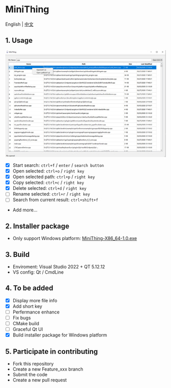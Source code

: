 # MiniThing

English | [中文](./README-CN.md)

## 1. Usage
![Usage](./Docs/Pictures/Usage.png)

- [x] Start search: `ctrl+f` / `enter` / `search button`
- [x] Open selected: `ctrl+o` / `right key`
- [x] Open selected path: `ctrl+p` / `right key`
- [x] Copy selected: `ctrl+c` / `right key`
- [x] Delete selected: `ctrl+d` / `right key`
- [ ] Rename selected: `ctrl+r` / `right key`
- [ ] Search from current result: `ctrl+shift+f`
- Add more...

## 2. Installer package

- Only support Windows platform: [MiniThing-X86_64-1.0.exe](./Installer/Windows/MiniThing-X86_64-1.0.exe)

## 3. Build
- Enviroment: Visual Studio 2022 + QT 5.12.12
- VS config: Qt / CmdLine

## 4. To be added
- [x] Display more file info
- [x] Add short key
- [ ] Perfermance enhance
- [ ] Fix bugs
- [ ] CMake build
- [ ] Graceful Qt UI
- [x] Build installer package for Windows platform

## 5. Participate in contributing
- Fork this repository
- Create a new Feature_xxx branch
- Submit the code
- Create a new pull request

